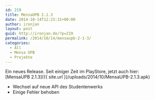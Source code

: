 ```yaml
---
id: 219
title: MensaUPB 2.1.3
date: 2014-10-14T12:23:31+00:00
author: ironjan
layout: post
guid: http://ironjan.de/?p=219
permalink: /2014/10/14/mensaupb-2-1-3/
categories:
  - All
  - Mensa UPB
  - Projekte
---
```

Ein neues Release. Seit einiger Zeit im PlayStore, jetzt auch hier: [MensaUPB 2.1.3]({{ site.url }}/uploads/2014/10/MensaUPB-2.1.3.apk)

  * Wechsel auf neue API des Studentenwerks
  * Einige Fehler behoben